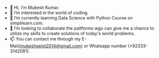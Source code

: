 - 👋 Hi, I’m Mukesh Kumar.
- 👀 I’m interested in the world of coding.
- 🌱 I’m currently learning Data Science with Python Course on simplilearn.com.
- 💞️ I’m looking to collaborate the paltforms wgo can give me a chance to utilize my skills to create solutions of today's world problems. 
- 📫 You can contact me through my E-Mail(mukeshgelot2014@gmail.com) or Whatsapp number (+92333-3142081).

<!---
mukeshgelot2014/mukeshgelot2014 is a ✨ special ✨ repository because its `README.md` (this file) appears on your GitHub profile.
You can click the Preview link to take a look at your changes.
--->
